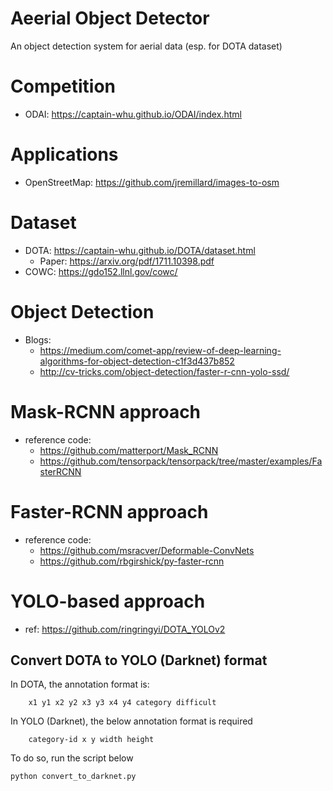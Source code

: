 # Aeerial Object Detector
An object detection system for aerial data (esp. for DOTA dataset)

# Competition
- ODAI: https://captain-whu.github.io/ODAI/index.html

# Applications
- OpenStreetMap: https://github.com/jremillard/images-to-osm

# Dataset
- DOTA: https://captain-whu.github.io/DOTA/dataset.html
    - Paper: https://arxiv.org/pdf/1711.10398.pdf
- COWC: https://gdo152.llnl.gov/cowc/

# Object Detection
- Blogs: 
    - https://medium.com/comet-app/review-of-deep-learning-algorithms-for-object-detection-c1f3d437b852
    - http://cv-tricks.com/object-detection/faster-r-cnn-yolo-ssd/

# Mask-RCNN approach
- reference code:
    - https://github.com/matterport/Mask_RCNN
    - https://github.com/tensorpack/tensorpack/tree/master/examples/FasterRCNN

# Faster-RCNN approach
- reference code: 
    - https://github.com/msracver/Deformable-ConvNets
    - https://github.com/rbgirshick/py-faster-rcnn

# YOLO-based approach 
- ref: https://github.com/ringringyi/DOTA_YOLOv2

## Convert DOTA to YOLO (Darknet) format
In DOTA, the annotation format is:
```
    x1 y1 x2 y2 x3 y3 x4 y4 category difficult
```
In YOLO (Darknet), the below annotation format is required
```
    category-id x y width height
```

To do so, run the script below
```
python convert_to_darknet.py
```
